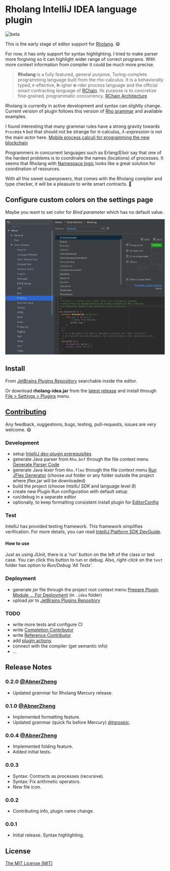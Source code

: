 # Rholang IntelliJ IDEA language plugin

![beta][beta-badge]

This is the early stage of editor support for [Rholang][rho-github]. :smile:

For now, it has only support for syntax highlighting. I tried to make parser more forgiving so it can highlight wider range of correct programs. With more context information from compiler it could be much more precise.

> **Rholang** is a fully featured, general purpose, Turing-complete programming language built from the rho-calculus. It is a behaviorally typed, **r**-eflective, **h**-igher **o**-rder process language and the official smart contracting language of [RChain][rchain-coop]. Its purpose is to concretize fine-grained, programmatic concurrency. [RChain Architecture][arch-rholang]

Rholang is currently in active development and syntax can slightly change. Current version of plugin follows this version of [Rho grammar][rho-bnf-origin] and available examples.

I found interesting that many grammar rules have a strong gravity towards `Proc`ess :cyclone: but that should not be strange for π-calculus, _λ-expression_ is not the main _actor_ here. [Mobile process calculi for programming the new blockchain][tuplespaces-to-picalculus]

Programmers in concurrent languages such as Erlang/Elixir say that one of the hardest problems is to coordinate the names (locations) of processes. It seems that Rholang with [Namespace logic][arch-namespace-logic] looks like a great solution for coordination of resources.

With all this sweet superpowers, that comes with the Rholang compiler and type checker, it will be a pleasure to write smart contracts. :lollipop:

## Configure custom colors on the settings page

Maybe you want to set color for _Bind parameter_ which has no default value.

![Idea settings page](./docs/settings-page.png)

## Install

From [JetBrains Plugins Repository][rho-idea-plugin] searchable inside the editor.

Or download **rholang-idea.jar** from the [latest release][releases] and install through [File > Settings > Plugins][idea-install-from-disk] menu.

## [Contributing](./CONTRIBUTING.md)

Any feedback, suggestions, bugs, testing, pull-requests, issues are very welcome. :smile:

### Development

- setup [IntelliJ dev-plugin prerequisites][idea-dev-setup]
- generate Java parser from `Rho.bnf` through the file context menu [Generate Parser Code][idea-gen-parser]
- generate Java lexer from `Rho.flex` through the file context menu [Run JFlex Generator][idea-gen-lexer] (choose _out_ folder or any folder outside the project where jflex.jar will be downloaded)
- build the project (choose _IntelliJ SDK_ and language level _8_)
- create new Plugin Run configuration with default setup
- run/debug in a separate editor
- optionally, to keep formatting consistent install plugin for [EditorConfig][editor-config]

### Test

IntelliJ has provided testing framework. This framework simplifies verification. For more details, you can read [IntelliJ Platform SDK DevGuide][idea-test-guide].

#### How to use

Just as using JUnit, there is a 'run' button on the left of the class or test case. You can click this button to run or debug. Also, _right-click_ on the `test` folder has option to _Run/Debug 'All Tests'_.

### Deployment

- generate _jar_ file through the project root context menu [Prepare Plugin Module ... For Deployment][idea-deploy] (in `.idea` folder)
- upload _jar_ to [JetBrains Plugins Repository][rho-idea-plugin] 

### TODO

- write more tests and configure CI
- write [Completion Contributor][idea-completion]
- write [Reference Contributor][idea-reference]
- add [plugin actions][idea-plugin-actions]
- connect with the compiler (get semantic info)
- ...

## Release Notes

### 0.2.0 [@AbnerZheng](https://github.com/AbnerZheng)
- Updated grammar for Rholang Mercury release.

### 0.1.0 [@AbnerZheng](https://github.com/AbnerZheng)
- Implemented formatting feature.
- Updated grammar (quick fix before Mercury) [@tgrospic](https://github.com/tgrospic).

### 0.0.4 [@AbnerZheng](https://github.com/AbnerZheng)
- Implemented folding feature.
- Added initial tests.

### 0.0.3
- Syntax: Contracts as processes (recursive).
- Syntax: Fix arithmetic operators.
- New file icon.

### 0.0.2
- Contributing info, plugin name change.

### 0.0.1
- Initial release. Syntax highlighting.

## License

[The MIT License (MIT)][license]

[releases]: https://github.com/tgrospic/rholang-idea/releases
[rchain-coop]: https://www.rchain.coop
[rho-github]: https://github.com/rchain/rchain/tree/master/rholang
[rho-bnf-origin]: https://github.com/rchain/rchain/blob/1f5450e8e54b2bbce7d81206eb8d4fdd6bc96797/rholang/src/main/bnfc/rholang.cf
[rho-idea-plugin]: https://plugins.jetbrains.com/plugin/9833-rholang
[arch-rholang]: http://rchain-architecture.readthedocs.io/en/latest/contracts/contract-design.html#rholang-a-concurrent-language
[arch-namespace-logic]: http://rchain-architecture.readthedocs.io/en/latest/contracts/namespaces.html#namespace-logic
[tuplespaces-to-picalculus]: http://mobile-process-calculi-for-programming-the-new-blockchain.readthedocs.io/en/latest/actors-tuples-and-pi.html#from-tuplespaces-to-calculus

[idea-dev-setup]: http://www.jetbrains.org/intellij/sdk/docs/tutorials/custom_language_support/prerequisites.html
[idea-gen-parser]: http://www.jetbrains.org/intellij/sdk/docs/tutorials/custom_language_support/grammar_and_parser.html#generate-a-parser
[idea-gen-lexer]: http://www.jetbrains.org/intellij/sdk/docs/tutorials/custom_language_support/lexer_and_parser_definition.html#generate-a-lexer-class
[idea-deploy]: https://www.jetbrains.com/help/idea/preparing-plugins-for-publishing.html
[idea-install-from-disk]: https://www.jetbrains.com/help/idea/installing-a-plugin-from-the-disk.html
[idea-completion]: https://www.jetbrains.org/intellij/sdk/docs/tutorials/custom_language_support/completion_contributor.html
[idea-reference]: https://www.jetbrains.org/intellij/sdk/docs/tutorials/custom_language_support/reference_contributor.html
[idea-plugin-actions]: https://www.jetbrains.org/intellij/sdk/docs/basics/action_system.html
[idea-test-guide]: https://www.jetbrains.org/intellij/sdk/docs/tutorials/writing_tests_for_plugins.html
[editor-config]: http://editorconfig.org

[beta-badge]: https://cdn.rawgit.com/tgrospic/rholang-idea/master/docs/beta-0.1.0.svg
[license]: https://github.com/tgrospic/rholang-idea/blob/master/LICENSE
